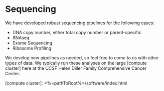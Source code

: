 # Sequencing

We have developed robust sequencing pipelines for the following cases:

* DNA copy number, either total copy number or parent-specific
* RNAseq
* Exome Sequencing
* Ribosome Profiling

We develop new pipelines as needed, so feel free to come to us with
other types of data.  We typically run these analyses on the large
[compute cluster] here at the UCSF Helen Diller Family Comprehensive
Cancer Center.


[compute cluster]: <%=pathToRoot%>/software/index.html
